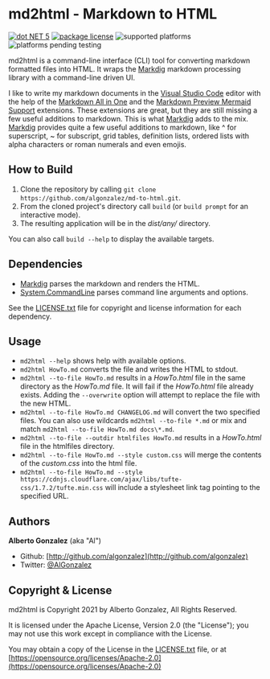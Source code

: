 # md2html - Markdown to HTML

[![dot NET 5](https://img.shields.io/badge/.NET-5.0-orange.svg)](https://dotnet.microsoft.com/download/dotnet/5.0)
[![package license](https://img.shields.io/github/license/algonzalez/md-to-html.svg)](LICENSE.txt)
![supported platforms](https://img.shields.io/badge/platforms-windows-lightgray.svg)
![platforms pending testing](https://img.shields.io/badge/platforms%20pending%20testing-linux%20%7C%20macos-lightgray.svg)

md2html is a command-line interface (CLI) tool for converting markdown
formatted files into HTML. It wraps the [Markdig] markdown processing library
with a command-line driven UI.

I like to write my markdown documents in the [Visual Studio Code] editor with the 
help of the [Markdown All in One] and the [Markdown Preview Mermaid Support]
extensions. These extensions are great, but they are still missing a few 
useful additions to markdown. This is what [Markdig] adds to the mix. 
[Markdig] provides quite a few useful additions to markdown, 
like ^ for superscript, ~ for subscript, grid tables, 
definition lists, ordered lists with alpha characters 
or roman numerals and even emojis.

## How to Build

1. Clone the repository by calling `git clone https://github.com/algonzalez/md-to-html.git`.
2. From the cloned project's directory call `build` (or `build prompt` for an interactive mode).
3. The resulting application will be in the *dist/any/* directory. 

You can also call `build --help` to display the available targets.

## Dependencies

- [Markdig] parses the markdown and renders the HTML.
- [System.CommandLine] parses command line arguments and options.

See the [LICENSE.txt](LICENSE.txt) file for copyright and license information for each dependency. 

## Usage

- `md2html --help` shows help with available options.
- `md2html HowTo.md` converts the file and writes the HTML to stdout.
- `md2html --to-file HowTo.md` results in a *HowTo.html* file in the same directory as the *HowTo<span>.</span>md* file. It will fail if the *HowTo.html* file already exists. Adding the `--overwrite` option will attempt to replace the file with the new HTML.
- `md2html --to-file HowTo.md CHANGELOG.md` will convert the two specified files. You can also use wildcards `md2html --to-file *.md` or mix and match `md2html --to-file HowTo.md docs\*.md`.
- `md2html --to-file --outdir htmlfiles HowTo.md` results in a *HowTo.html* file in the htmlfiles directory.
- `md2html --to-file HowTo.md --style custom.css` will merge the contents of the *custom.css* into the html file.
- `md2html --to-file HowTo.md --style https://cdnjs.cloudflare.com/ajax/libs/tufte-css/1.7.2/tufte.min.css` will include a stylesheet link tag pointing to the specified URL.

## Authors

**Alberto Gonzalez** (aka "Al")

  - Github: [http://github.com/algonzalez](http://github.com/algonzalez)
  - Twitter: [@AlGonzalez](http://twitter.com/algonzalez)

## Copyright & License

md2html is Copyright 2021 by Alberto Gonzalez, All Rights Reserved.

It is licensed under the Apache License, Version 2.0 (the "License"); you may not use this work except in compliance with the License. 

You may obtain a copy of the License in the [LICENSE.txt](LICENSE.txt) file, or at [https://opensource.org/licenses/Apache-2.0](https://opensource.org/licenses/Apache-2.0)


[Markdig]: https://github.com/xoofx/markdig
[Markdown All in One]: https://marketplace.visualstudio.com/items?itemName=yzhang.markdown-all-in-one
[Markdown Preview Mermaid Support]: https://marketplace.visualstudio.com/items?itemName=bierner.markdown-mermaid
[System.CommandLine]: https://github.com/dotnet/command-line-api
[Visual Studio Code]: https://code.visualstudio.com/
